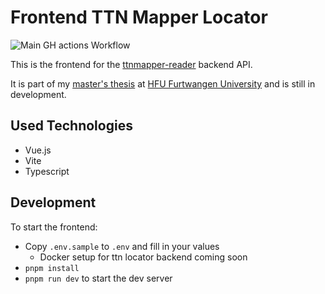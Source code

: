 # Frontend TTN Mapper Locator

![Main GH actions Workflow](https://github.com/bassadin/ttn-locator-frontend/actions/workflows/main.yml/badge.svg)

This is the frontend for the [ttnmapper-reader](https://github.com/Bassadin/ttnmapper-reader) backend API.

It is part of my [master's thesis](https://github.com/Bassadin/Master-Thesis-INM) at [HFU Furtwangen University](https://www.hs-furtwangen.de/) and is still in development.

## Used Technologies

- Vue.js
- Vite
- Typescript

## Development

To start the frontend:

-   Copy `.env.sample` to `.env` and fill in your values
    -   Docker setup for ttn locator backend coming soon
-   `pnpm install`
-   `pnpm run dev` to start the dev server
